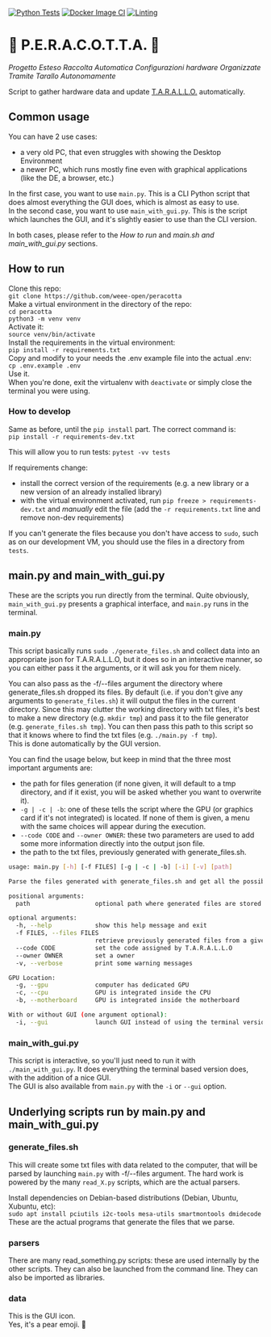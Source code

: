 [![Python Tests](https://github.com/WEEE-Open/peracotta/actions/workflows/python-tests.yml/badge.svg)](https://github.com/WEEE-Open/peracotta/actions/workflows/python-tests.yml)
[![Docker Image CI](https://github.com/WEEE-Open/peracotta/actions/workflows/docker-image.yml/badge.svg)](https://github.com/WEEE-Open/peracotta/actions/workflows/docker-image.yml)
[![Linting](https://github.com/WEEE-Open/peracotta/actions/workflows/lint.yml/badge.svg)](https://github.com/WEEE-Open/peracotta/actions/workflows/lint.yml)

# 🍐 P.E.R.A.C.O.T.T.A. 🍐

*Progetto Esteso Raccolta Automatica Configurazioni hardware Organizzate Tramite Tarallo Autonomamente*

Script to gather hardware data and update [T.A.R.A.L.L.O.](https://github.com/weee-open/tarallo) automatically.

## Common usage

You can have 2 use cases:
- a very old PC, that even struggles with showing the Desktop Environment
- a newer PC, which runs mostly fine even with graphical applications (like the DE, a browser, etc.)

In the first case, you want to use `main.py`. This is a CLI Python script that does almost everything the GUI does, which is almost as easy to use.  
In the second case, you want to use `main_with_gui.py`. This is the script which launches the GUI, and it's slightly easier to use than the CLI version.  

In both cases, please refer to the _How to run_ and _main.sh and main_with_gui.py_ sections.

## How to run

Clone this repo:  
`git clone https://github.com/weee-open/peracotta`  
Make a virtual environment in the directory of the repo:  
`cd peracotta`    
`python3 -m venv venv`  
Activate it:  
`source venv/bin/activate`  
Install the requirements in the virtual environment:  
`pip install -r requirements.txt`  
Copy and modify to your needs the .env example file into the actual .env:  
`cp .env.example .env`  
Use it.  
When you're done, exit the virtualenv with `deactivate` 
or simply close the terminal you were using.

### How to develop

Same as before, until the `pip install` part. The correct command is:    
`pip install -r requirements-dev.txt`  

This will allow you to run tests: `pytest -vv tests`

If requirements change:  
- install the correct version of the requirements (e.g. a new library or a new version of an already installed library)  
- with the virtual environment activated, run `pip freeze > requirements-dev.txt` and *manually* edit the file (add the `-r requirements.txt` line and remove non-dev requirements)

If you can't generate the files because you don't have access to `sudo`, such as on our development VM, you should use the files in a directory from `tests`.

## main.py and main_with_gui.py

These are the scripts you run directly from the terminal. Quite obviously, `main_with_gui.py` presents a graphical interface, and `main.py` runs in the terminal.

### main.py

This script basically runs `sudo ./generate_files.sh` and collect data into an appropriate json for T.A.R.A.L.L.O, but it does so in an interactive manner, so 
you can either pass it the arguments, or it will ask you for them nicely.

You can also pass as the -f/--files argument the directory where generate_files.sh dropped its files. By default (i.e. if you don't give any arguments 
to `generate_files.sh`) it will output the files in the current directory. Since this may clutter the working directory 
with txt files, it's best to make a new directory (e.g. `mkdir tmp`) and pass it to the file generator (e.g. `generate_files.sh tmp`).
You can then pass this path to this script so that it knows where to find the txt files (e.g. `./main.py -f tmp`).  
This is done automatically by the GUI version.


You can find the usage below, but keep in mind that the three most important arguments are:
- the path for files generation (if none given, it will default to a tmp directory, and if it exist, you will be asked whether you want to overwrite it).
- `-g | -c | -b`: one of these tells the script where the GPU (or graphics card if it's not integrated) is located. If none of them is given, a menu with the same choices will appear during the execution.
- `--code CODE` and `--owner OWNER`: these two parameters are used to add some more information directly into the output json file. 
- the path to the txt files, previously generated with generate_files.sh.
```bash
usage: main.py [-h] [-f FILES] [-g | -c | -b] [-i] [-v] [path]

Parse the files generated with generate_files.sh and get all the possible info out of them

positional arguments:
  path                  optional path where generated files are stored

optional arguments:
  -h, --help            show this help message and exit
  -f FILES, --files FILES
                        retrieve previously generated files from a given path
  --code CODE           set the code assigned by T.A.R.A.L.L.O
  --owner OWNER         set a owner
  -v, --verbose         print some warning messages

GPU Location:
  -g, --gpu             computer has dedicated GPU
  -c, --cpu             GPU is integrated inside the CPU
  -b, --motherboard     GPU is integrated inside the motherboard

With or without GUI (one argument optional):
  -i, --gui             launch GUI instead of using the terminal version

```

### main_with_gui.py

This script is interactive, so you'll just need to run it with `./main_with_gui.py`. It does everything the terminal based version does, with the addition of a nice GUI.  
The GUI is also available from `main.py` with the `-i` or `--gui` option.

## Underlying scripts run by main.py and main_with_gui.py

### generate_files.sh

This will create some txt files with data related to the computer, that will be parsed by launching 
`main.py` with -f/--files argument. The hard work is powered by the many `read_X.py` scripts, which are the actual 
parsers.

Install dependencies on Debian-based distributions (Debian, Ubuntu, Xubuntu, etc):  
`sudo apt install pciutils i2c-tools mesa-utils smartmontools dmidecode`  
These are the actual programs that generate the files that we parse.

### parsers

There are many read_something.py scripts: these are used internally by the other scripts. They can also be launched from the command line. They can also be imported as libraries.

### data

This is the GUI icon.  
Yes, it's a pear emoji. 🍐
